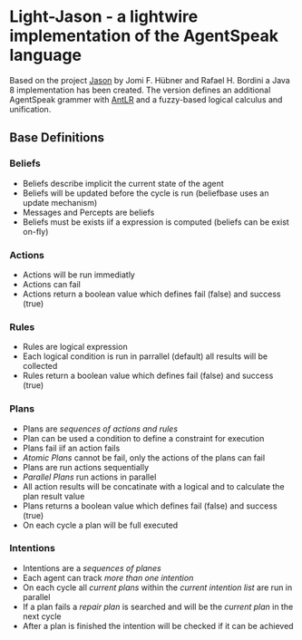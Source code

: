 # Light-Jason - a lightwire implementation of the AgentSpeak language

Based on the project [Jason](http://jason.sourceforge.net/) by Jomi F. Hübner and Rafael H. Bordini
a Java 8 implementation has been created. The version defines an additional AgentSpeak grammer with
[AntLR](http://www.antlr.org/) and a fuzzy-based logical calculus and unification.

## Base Definitions

### Beliefs

* Beliefs describe implicit the current state of the agent
* Beliefs will be updated before the cycle is run (beliefbase uses an update mechanism)
* Messages and Percepts are beliefs
* Beliefs must be exists iif a expression is computed (beliefs can be exist on-fly)

### Actions

* Actions will be run immediatly
* Actions can fail
* Actions return a boolean value which defines fail (false) and success (true)

### Rules

* Rules are logical expression
* Each logical condition is run in parrallel (default) all results will be collected
* Rules return a boolean value which defines fail (false) and success (true)

### Plans

* Plans are _sequences of actions and rules_
* Plan can be used a condition to define a constraint for execution
* Plans fail iif an action fails
* _Atomic Plans_ cannot be fail, only the actions of the plans can fail
* Plans are run actions sequentially
* _Parallel Plans_ run actions in parallel
* All action results will be concatinate with a logical and to calculate the plan result value
* Plans returns a boolean value which defines fail (false) and success (true)
* On each cycle a plan will be full executed
 
### Intentions
 
* Intentions are a _sequences of planes_
* Each agent can track _more than one intention_
* On each cycle all _current plans_ within the _current intention list_ are run in parallel
* If a plan fails a _repair plan_ is searched and will be the _current plan_ in the next cycle
* After a plan is finished the intention will be checked if it can be achieved

